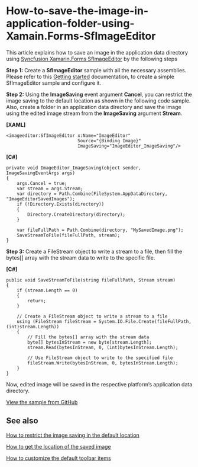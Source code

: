 # How-to-save-the-image-in-application-folder-using-Xamain.Forms-SfImageEditor
This article explains how to save an image in the application data directory using [Syncfusion Xamarin.Forms SfImageEditor](https://help.syncfusion.com/xamarin/image-editor/getting-started) by the following steps
  
**Step 1:** Create a **SfImageEditor** sample with all the necessary assemblies. Please refer to this [Getting started](https://help.syncfusion.com/xamarin/image-editor/getting-started) documentation, to create a simple SfImageEditor sample and configure it.
 
**Step 2:** Using the **ImageSaving** event argument **Cancel**, you can restrict the image saving to the default location as shown in the following code sample. Also, create a folder in an application data directory and save the image using the edited image stream from the **ImageSaving** argument **Stream**. 

**[XAML]**
```
<imageeditor:SfImageEditor x:Name="ImageEditor"
                           Source="{Binding Image}"
                           ImageSaving="ImageEditor_ImageSaving"/>
```

**[C#]**
```
private void ImageEditor_ImageSaving(object sender, ImageSavingEventArgs args)
{
    args.Cancel = true;
    var stream = args.Stream;
    var directory = Path.Combine(FileSystem.AppDataDirectory, "ImageEditorSavedImages");
    if (!Directory.Exists(directory))
    {
        Directory.CreateDirectory(directory);
    }

    var fileFullPath = Path.Combine(directory, "MySavedImage.png");
    SaveStreamToFile(fileFullPath, stream);
}
```

**Step 3:** Create a FileStream object to write a stream to a file, then fill the bytes[] array with the stream data to write to the specific file.

**[C#]**
```
public void SaveStreamToFile(string fileFullPath, Stream stream)
{
    if (stream.Length == 0) 
    {
        return;
    }

    // Create a FileStream object to write a stream to a file
    using (FileStream fileStream = System.IO.File.Create(fileFullPath, (int)stream.Length))
    {
        // Fill the bytes[] array with the stream data
        byte[] bytesInStream = new byte[stream.Length];
        stream.Read(bytesInStream, 0, (int)bytesInStream.Length);

        // Use FileStream object to write to the specified file
        fileStream.Write(bytesInStream, 0, bytesInStream.Length);
    }
}
```

Now, edited image will be saved in the respective platform’s application data directory. 

[View the sample from GitHub](https://github.com/SyncfusionExamples/How-to-save-the-image-in-application-folder-using-Xamain.Forms-SfImageEdito)

## See also

[How to restrict the image saving in the default location](https://help.syncfusion.com/xamarin/image-editor/save#imagesaving)

[How to get the location of the saved image](https://help.syncfusion.com/xamarin/image-editor/save#imagesaved)

[How to customize the default toolbar items](https://help.syncfusion.com/xamarin/image-editor/toolbarcustomization)